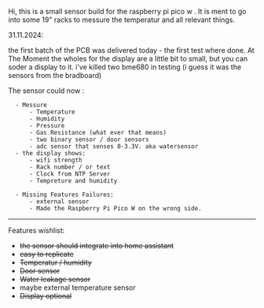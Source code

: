 Hi, 
this is a small sensor build for the raspberry pi pico w . It is ment to go into some 19" racks to messure the temperatur and all relevant things. 


31.11.2024: 

  the first batch of the PCB was delivered today - the first test where done. At The Moment the wholes for the display are a little bit to small, but you can soder a display to it. i've killed two bme680 in testing (i guess it was the sensors from the bradboard)

  The sensor could now :
  
      - Messure 
          - Temperature
          - Humidity
          - Pressure
          - Gas Resistance (what ever that means)
          - two binary sensor / door sensors
          - adc sensor that senses 0-3.3V. aka watersensor
      - the display shows:
          - wifi strength
          - Rack number / or text
          - Clock from NTP Server
          - Tempreture and humidity

      - Missing Features Failures: 
          - external sensor
          - Made the Raspberry Pi Pico W on the wrong side. 

--------------------------------------------------------------------------------------------------------------------------------          

Features wishlist: 
  - ~~the sensor should integrate into home assistant~~
  - ~~easy to replicate~~
  - ~~Temperatur / humidity~~
  - ~~Door sensor~~
  - ~~Water leakage sensor~~
  - maybe external temperature sensor
  - ~~Display optional~~


